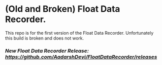 # (Old and Broken) Float Data Recorder.

This repo is for the first version of the Float Data Recorder. Unfortunately this build is broken and does not work.<br>

### _**New Float Data Recorder Release: https://github.com/AadarshDevi/FloatDataRecorder/releases**_
